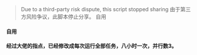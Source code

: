 > Due to a third-party risk dispute, this script stopped sharing
> 由于第三方风险争议，此脚本停止分享。
> 自用    
#### 自用    
#### 经过大佬的指点，已经修改成每次运行全部任务，八小时一次，并行数3。
